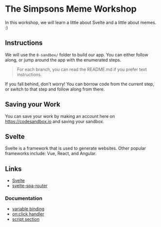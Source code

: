 # The Simpsons Meme Workshop

In this workshop, we will learn a little about Svelte and a little about memes. :)

## Instructions

We will use the `0-sandbox/` folder to build our app. You can either follow along, or jump around the app with the enumerated steps.

> For each branch, you can read the README.md if you prefer text instructions.

If you fall behind, don't worry! You can borrow code from the current step, or switch to that step and follow along from there.

## Saving your Work

You can save your work by making an account here on https://codesandbox.io and saving your sandbox.

## Svelte

Svelte is a framework that is used to generate websites. Other popular frameworks include: Vue, React, and Angular.

## Links

- [Svelte](https://svelte.dev/)
- [svelte-spa-router](https://github.com/ItalyPaleAle/svelte-spa-router)

### Documentation

- [variable binding](https://svelte.dev/docs#bind_element_property)
- [on:click handler](https://svelte.dev/docs#on_element_event)
- [script section](https://svelte.dev/docs#script)
